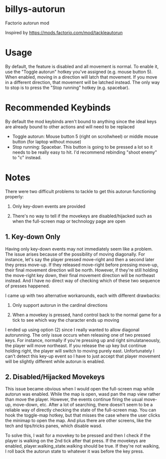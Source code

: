 # billys-autorun
Factorio autorun mod

Inspired by https://mods.factorio.com/mod/tackleautorun

# Usage
By default, the feature is disabled and all movement is normal. To enable it, use the "Toggle autorun" hotkey you've assigned (e.g. mouse button 5). When enabled, moving in a direction will latch that movement. If you move in a different direction, that movement will be latched instead. The only way to stop is to press the "Stop running" hotkey (e.g. spacebar).

# Recommended Keybinds
By default the mod keybinds aren't bound to anything since the ideal keys are already bound to other actions and will need to be replaced
* Toggle autorun: Mouse button 5 (right on scrollwheel) or middle mouse button (for laptop without mouse)
* Stop running: Spacebar. This button is going to be pressed a lot so it needs to be really easy to hit. I'd recommend rebinding "shoot enemy" to "c" instead.

# Notes
There were two difficult problems to tackle to get this autorun functioning properly:

1. Only key-down events are provided

2. There's no way to tell if the movekeys are disabled/hijacked such as when the full-screen map or technology page are open

## 1. Key-down Only
Having only key-down events may not immediately seem like a problem. The issue arises because of the possibility of moving diagonally. For instance, let's say the player pressed move-right and then a second later they press move-up. If they released move-right before pressing move-up, their final movement direction will be north. However, if they're still holding the move-right key down, their final movement direction will be northeast instead. And I have no direct way of checking which of these two sequence of presses happened.

I came up with two alternative workarounds, each with different drawbacks:

1. Only support autorun in the cardinal directions

2. When a movekey is pressed, hand control back to the normal game for a tick to see which way the character ends up moving

I ended up using option (2) since I really wanted to allow diagonal autorunning. The only issue occurs when releasing one of two pressed keys. For instance, normally if you're pressing up and right simulataneously, the player will move northeast. If you release the up key but continue holding right, the player will switch to moving purely east. Unfortunately I can't detect this key-up event so I have to just accept that player movement will be slightly different while autorun is enabled.

## 2. Disabled/Hijacked Movekeys
This issue became obvious when I would open the full-screen map while autorun was enabled. While the map is open, wasd pan the map view rather than move the player. However, the events continue firing the usual move-up, move-down, etc. After a lot of searching, there doesn't seem to be a reliable way of directly checking the state of the full-screen map. You can hook the toggle-map hotkey, but that misses the case where the user clicks the minimap to open the map. And plus there are other screens, like the tech and tips/tricks panes, which disable wasd.

To solve this, I wait for a movekey to be pressed and then I check if the player is walking on the 2nd tick after that press. If the movekeys are enabled, player.walking_state.walking should be true. If they're not walking, I roll back the autorun state to whatever it was before the key press.
